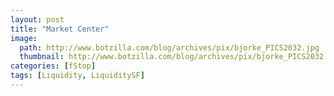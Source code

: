 ```yaml
---
layout: post
title: "Market Center"
image:
  path: http://www.botzilla.com/blog/archives/pix/bjorke_PICS2032.jpg
  thumbnail: http://www.botzilla.com/blog/archives/pix/bjorke_PICS2032.jpg
categories: [fStop]
tags: [Liquidity, LiquiditySF]
---
```






